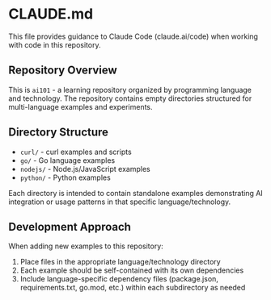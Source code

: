 # CLAUDE.md

This file provides guidance to Claude Code (claude.ai/code) when working with code in this repository.

## Repository Overview

This is `ai101` - a learning repository organized by programming language and technology. The repository contains empty directories structured for multi-language examples and experiments.

## Directory Structure

- `curl/` - curl examples and scripts
- `go/` - Go language examples
- `nodejs/` - Node.js/JavaScript examples
- `python/` - Python examples

Each directory is intended to contain standalone examples demonstrating AI integration or usage patterns in that specific language/technology.

## Development Approach

When adding new examples to this repository:

1. Place files in the appropriate language/technology directory
2. Each example should be self-contained with its own dependencies
3. Include language-specific dependency files (package.json, requirements.txt, go.mod, etc.) within each subdirectory as needed
